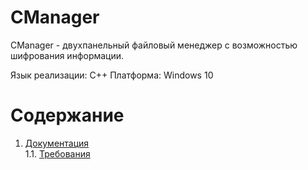 ﻿# CManager
CManager - двухпанельный файловый менеджер с возможностью шифрования информации.

Язык реализации: C++
Платформа: Windows 10

# Содержание
 1. [Документация](https://github.com/Egor-Ananko-650503/CManager/tree/master/docs)  
	 1.1. [Требования](https://github.com/Egor-Ananko-650503/CManager/blob/master/docs/requirements/SRS.md)  
	 
